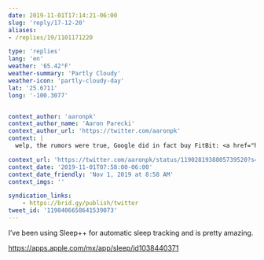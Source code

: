 ```yaml
---
date: 2019-11-01T17:14:21-06:00
slug: 'reply/17-12-20'
aliases:
- /replies/19/1101171220

type: 'replies'
lang: 'en'
weather: '65.42°F'
weather-summary: 'Partly Cloudy'
weather-icon: 'partly-cloudy-day'
lat: '25.6711'
long: '-100.3077'


context_author: 'aaronpk'
context_author_name: 'Aaron Parecki'
context_author_url: 'https://twitter.com/aaronpk'
context: |
  welp, the rumors were true, Google did in fact buy FitBit: <a href="https://www.theverge.com/2019/11/1/20943318/google-fitbit-acquisition-fitness-tracker-announcement">https://www.theverge.com/2019/11/1/20943318/google-fitbit-acquisition-fitness-tracker-announcement</a> I *want* to switch to an Apple watch, but I can't until it has built-in automatic sleep tracking like the FitBit does!

context_url: 'https://twitter.com/aaronpk/status/1190281938805739520?s=12'
context_date: '2019-11-01T07:58:00-06:00'
context_date_friendly: 'Nov 1, 2019 at 8:58 AM'
context_imgs: ''

syndication_links:
    - https://brid.gy/publish/twitter
tweet_id: '1190406658641539073'
---
```

I’ve been using Sleep++ for automatic sleep tracking and is pretty amazing.

https://apps.apple.com/mx/app/sleep/id1038440371
